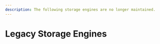 ```yaml
---
description: The following storage engines are no longer maintained.
---
```


# Legacy Storage Engines

